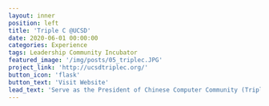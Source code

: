 ```yaml
---
layout: inner
position: left
title: 'Triple C @UCSD'
date: 2020-06-01 00:00:00
categories: Experience
tags: Leadership Community Incubator
featured_image: '/img/posts/05_triplec.JPG'
project_link: 'http://ucsdtriplec.org/'
button_icon: 'flask'
button_text: 'Visit Website'
lead_text: 'Serve as the President of Chinese Computer Community (Triple C), a project-based student community build for Chinese international students at UCSD.'
---
```


